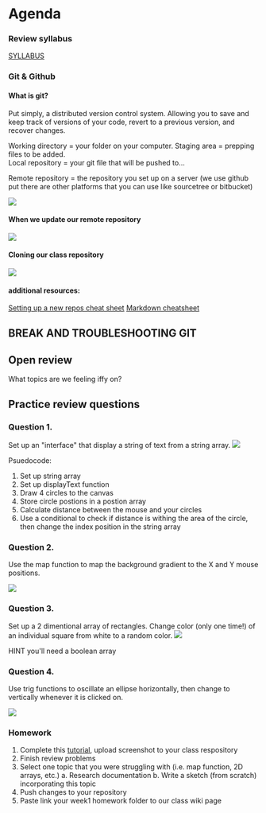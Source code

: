 # Agenda 

### Review syllabus 
[SYLLABUS](https://docs.google.com/document/d/1pUAQjeg0JY_YrP0leNoQqv71awHmf4PQ3FoCS3tpP44/edit?usp=sharing)

### Git & Github 
#### What is git? 
Put simply, a distributed version control system. Allowing you to save and keep track of versions of your code, revert to a previous version, and recover changes. 

Working directory = your folder on your computer. 
Staging area = prepping files to be added.  
Local repository = your git file that will be pushed to...

Remote repository = the repository you set up on a server (we use github put there are other platforms that you can use like sourcetree or bitbucket)

![](https://rachelcarmena.github.io/img/cards/posts/how-to-teach-Git/general-drawing.png "")


#### When we update our remote repository 
![](https://raw.githubusercontent.com/rachelcarmena/how-to-teach/master/git/add-commit-push.png "")

#### Cloning our class repository 

![](https://raw.githubusercontent.com/rachelcarmena/how-to-teach/master/git/clone.png "")


#### additional resources: 
[Setting up a new repos cheat sheet](https://docs.google.com/presentation/d/1JFfe_xU1pyP3_8GZtQXDpS0sqeOf_m8w23NU1K_4my8/edit?usp=sharing)
[Markdown cheatsheet](https://github.com/adam-p/markdown-here/wiki/Markdown-Cheatsheet#images )



## BREAK AND TROUBLESHOOTING GIT



## Open review 
What topics are we feeling iffy on?  



## Practice review questions 


### Question 1. 
Set up an "interface" that display a string of text from a string array.
![](https://github.com/snavc270/code2_spr2019/blob/master/WEEK1/question1.gif "")

Psuedocode: 
1. Set up string array 
2. Set up displayText function 
3. Draw 4 circles to the canvas 
4. Store circle postions in a postion array 
5. Calculate distance between the mouse and your circles 
6. Use a conditional to check if distance is withing the area of the circle, then change the index position in the string array 




### Question 2. 
Use the map function to map the background gradient to the X and Y mouse positions. 

![](https://github.com/snavc270/code1_Fall2018/blob/master/MIDTERM_2/question8.gif?raw=true "")




### Question 3. 
Set up a 2 dimentional array of rectangles. Change color (only one time!) of an individual square from white to a random color. 
![](https://github.com/snavc270/code2_spr2019/blob/master/WEEK1/question3.gif "")

HINT you'll need a boolean array 




### Question 4. 
Use trig functions to oscillate an ellipse horizontally, then change to vertically whenever it is clicked on. 

![](https://github.com/snavc270/code2_spr2019/blob/master/WEEK1/question4.gif "")




### Homework 

1. Complete this [tutorial](https://learngitbranching.js.org/), upload screenshot to your class respository
2. Finish review problems 
3. Select one topic that you were struggling with (i.e. map function, 2D arrays, etc.)
	a. Research documentation 
	b. Write a sketch (from scratch) incorporating this topic
4. Push changes to your repository 
5. Paste link your week1 homework folder to our class wiki page  